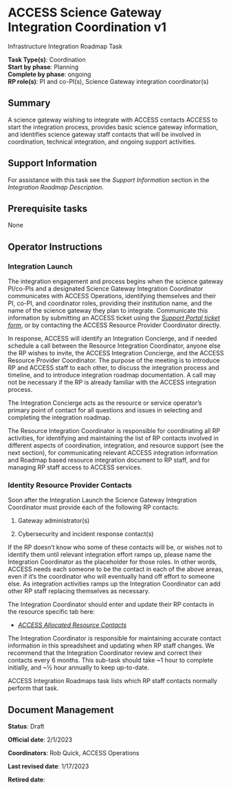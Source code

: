 # ACCESS Science Gateway Integration Coordination v1

Infrastructure Integration Roadmap Task

**Task Type(s)**: Coordination  
**Start by phase**: Planning  
**Complete by phase**: ongoing  
**RP role(s)**: PI and co-PI(s), Science Gateway integration coordinator(s)

## Summary

A science gateway wishing to integrate with ACCESS contacts ACCESS to start the integration process, provides basic science gateway information, and identifies science gateway staff contacts that will be involved in coordination, technical integration, and ongoing support activities.

## Support Information

For assistance with this task see the *Support Information* section in the *Integration Roadmap Description*.

## Prerequisite tasks

None

## Operator Instructions

### Integration Launch

The integration engagement and process begins when the science gateway PI/co-PIs and a designated Science Gateway Integration Coordinator communicates with ACCESS Operations, identifying themselves and their PI, co-PI, and coordinator roles, providing their institution name, and the name of the science gateway they plan to integrate. Communicate this information by submitting an ACCESS ticket using the [*Support Portal ticket form*](https://support.access-ci.org/open-a-ticket), or by contacting the ACCESS Resource Provider Coordinator directly.

In response, ACCESS will identify an Integration Concierge, and if needed schedule a call between the Resource Integration Coordinator, anyone else the RP wishes to invite, the ACCESS Integration Concierge, and the ACCESS Resource Provider Coordinator. The purpose of the meeting is to introduce RP and ACCESS staff to each other, to discuss the integration process and timeline, and to introduce integration roadmap documentation. A call may not be necessary if the RP is already familiar with the ACCESS integration process.

The Integration Concierge acts as the resource or service operator’s primary point of contact for all questions and issues in selecting and completing the integration roadmap.

The Resource Integration Coordinator is responsible for coordinating all RP activities, for identifying and maintaining the list of RP contacts involved in different aspects of coordination, integration, and resource support (see the next section), for communicating relevant ACCESS integration information and Roadmap based resource integration document to RP staff, and for managing RP staff access to ACCESS services.

### Identity Resource Provider Contacts

Soon after the Integration Launch the Science Gateway Integration Coordinator must provide each of the following RP contacts:

1)  Gateway administrator(s)

2)  Cybersecurity and incident response contact(s)

If the RP doesn’t know who some of these contacts will be, or wishes not to identify them until relevant integration effort ramps up, please name the Integration Coordinator as the placeholder for those roles. In other words, ACCESS needs each someone to be the contact in each of the above areas, even if it’s the coordinator who will eventually hand off effort to someone else. As integration activities ramps up the Integration Coordinator can add other RP staff replacing themselves as necessary.

The Integration Coordinator should enter and update their RP contacts in the resource specific tab here:

- [*ACCESS Allocated Resource Contacts*](https://docs.google.com/spreadsheets/d/1dEGSt9ZEB1ik7jRbU8GdcWxRF7TUsL_8Y_9LrxmU6CQ/edit?usp=share_link)

The Integration Coordinator is responsible for maintaining accurate contact information in this spreadsheet and updating when RP staff changes. We recommend that the Integration Coordinator review and correct their contacts every 6 months. This sub-task should take ~1 hour to complete initially, and ~½ hour annually to keep up-to-date.

ACCESS Integration Roadmaps task lists which RP staff contacts normally perform that task.

## Document Management

**Status**: Draft

**Official date**: 2/1/2023

**Coordinators**: Rob Quick, ACCESS Operations

**Last revised date**: 1/17/2023

**Retired date**:
